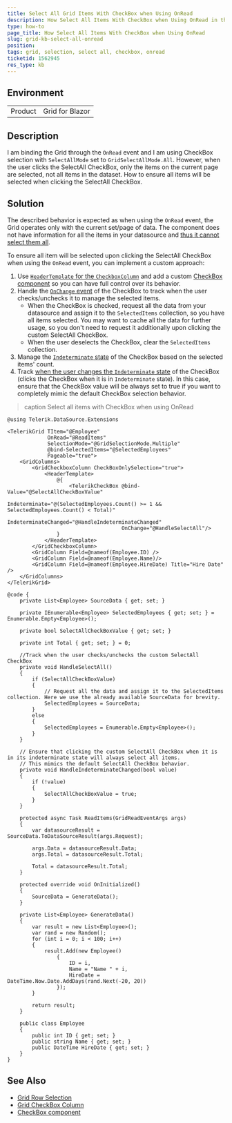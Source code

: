 ```yaml
---
title: Select All Grid Items With CheckBox when Using OnRead
description: How Select All Items With CheckBox when Using OnRead in the Grid for Blazor
type: how-to
page_title: How Select All Items With CheckBox when Using OnRead
slug: grid-kb-select-all-onread
position: 
tags: grid, selection, select all, checkbox, onread
ticketid: 1562945
res_type: kb
---
```


## Environment

<table>
    <tbody>
        <tr>
            <td>Product</td>
            <td>Grid for Blazor</td>
        </tr>
    </tbody>
</table>


## Description

I am binding the Grid through the `OnRead` event and I am using CheckBox selection with `SelectAllMode` set to `GridSelectAllMode.All`. However, when the user clicks the SelectAll CheckBox, only the items on the current page are selected, not all items in the dataset. How to ensure all items will be selected when clicking the SelectAll CheckBox.

## Solution

The described behavior is expected as when using the `OnRead` event, the Grid operates only with the current set/page of data. The component does not have information for all the items in your datasource and [thus it cannot select them all](slug:grid-selection-row#selection-and-paging).

To ensure all item will be selected upon clicking the SelectAll CheckBox when using the `OnRead` event, you can implement a custom approach: 

1. Use [`HeaderTemplate` for the `CheckboxColumn`](slug:components/grid/columns/checkbox#header-template) and add a custom [CheckBox component](slug:checkbox-overview) so you can have full control over its behavior.
1. Handle the [`OnChange` event](slug:checkbox-events#onchange) of the CheckBox to track when the user checks/unchecks it to manage the selected items. 
    - When the CheckBox is checked, request all the data from your datasource and assign it to the `SelectedItems` collection, so you have all items selected. You may want to cache all the data for further usage, so you don't need to request it additionally upon clicking the custom SelectAll CheckBox.
    - When the user deselects the CheckBox, clear the  `SelectedItems` collection.
1. Manage the [`Indeterminate` state](slug:checkbox-indeterminate-state) of the CheckBox based on the selected items' count.
1. Track [when the user changes the `Indeterminate` state](slug:checkbox-events#indeterminatechanged) of the CheckBox (clicks the CheckBox when it is in `Indeterminate` state). In this case, ensure that the CheckBox value will be always set to true if you want to completely mimic the default CheckBox selection behavior.

>caption Select all items with CheckBox when using OnRead

````RAZOR
@using Telerik.DataSource.Extensions

<TelerikGrid TItem="@Employee"
             OnRead="@ReadItems"
             SelectionMode="@GridSelectionMode.Multiple"
             @bind-SelectedItems="@SelectedEmployees"
             Pageable="true">
    <GridColumns>
        <GridCheckboxColumn CheckBoxOnlySelection="true">
            <HeaderTemplate>
                @{
                    <TelerikCheckBox @bind-Value="@SelectAllCheckBoxValue" 
                                     Indeterminate="@(SelectedEmployees.Count() >= 1 && SelectedEmployees.Count() < Total)"
                                     IndeterminateChanged="@HandleIndeterminateChanged"
                                     OnChange="@HandleSelectAll"/>                    
                }
            </HeaderTemplate>
        </GridCheckboxColumn>
        <GridColumn Field=@nameof(Employee.ID) />
        <GridColumn Field=@nameof(Employee.Name)/>
        <GridColumn Field=@nameof(Employee.HireDate) Title="Hire Date" />
    </GridColumns>
</TelerikGrid>

@code {
    private List<Employee> SourceData { get; set; }

    private IEnumerable<Employee> SelectedEmployees { get; set; } = Enumerable.Empty<Employee>();

    private bool SelectAllCheckBoxValue { get; set; }

    private int Total { get; set; } = 0;

    //Track when the user checks/unchecks the custom SelectAll CheckBox
    private void HandleSelectAll()
    {
        if (SelectAllCheckBoxValue)
        {
            // Request all the data and assign it to the SelectedItems collection. Here we use the already available SourceData for brevity.
            SelectedEmployees = SourceData;
        }
        else
        {
            SelectedEmployees = Enumerable.Empty<Employee>();
        }
    }    

    // Ensure that clicking the custom SelectAll CheckBox when it is in its indeterminate state will always select all items. 
    // This mimics the default SelectAll CheckBox behavior.
    private void HandleIndeterminateChanged(bool value)
    {
        if (!value)
        {
            SelectAllCheckBoxValue = true;
        }
    }

    protected async Task ReadItems(GridReadEventArgs args)
    {
        var datasourceResult = SourceData.ToDataSourceResult(args.Request);

        args.Data = datasourceResult.Data;
        args.Total = datasourceResult.Total;

        Total = datasourceResult.Total;
    }

    protected override void OnInitialized()
    {
        SourceData = GenerateData();
    }

    private List<Employee> GenerateData()
    {
        var result = new List<Employee>();
        var rand = new Random();
        for (int i = 0; i < 100; i++)
        {
            result.Add(new Employee()
                {
                    ID = i,
                    Name = "Name " + i,
                    HireDate = DateTime.Now.Date.AddDays(rand.Next(-20, 20))
                });
        }

        return result;
    }

    public class Employee
    {
        public int ID { get; set; }
        public string Name { get; set; }
        public DateTime HireDate { get; set; }
    }
}
````

## See Also

* [Grid Row Selection](slug:grid-selection-row)
* [Grid CheckBox Column](slug:components/grid/columns/checkbox)
* [CheckBox component](slug:checkbox-overview)